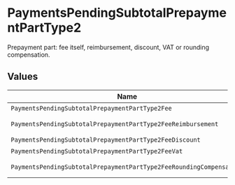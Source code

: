 # PaymentsPendingSubtotalPrepaymentPartType2

Prepayment part: fee itself, reimbursement, discount, VAT or rounding compensation.


## Values

| Name                                                                | Value                                                               |
| ------------------------------------------------------------------- | ------------------------------------------------------------------- |
| `PaymentsPendingSubtotalPrepaymentPartType2Fee`                     | fee                                                                 |
| `PaymentsPendingSubtotalPrepaymentPartType2FeeReimbursement`        | fee-reimbursement                                                   |
| `PaymentsPendingSubtotalPrepaymentPartType2FeeDiscount`             | fee-discount                                                        |
| `PaymentsPendingSubtotalPrepaymentPartType2FeeVat`                  | fee-vat                                                             |
| `PaymentsPendingSubtotalPrepaymentPartType2FeeRoundingCompensation` | fee-rounding-compensation                                           |